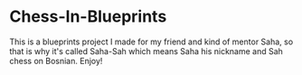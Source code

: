 # Chess-In-Blueprints

This is a blueprints project I made for my friend and kind of mentor Saha, so that is why it's called Saha-Sah which means Saha his nickname and Sah chess on Bosnian. Enjoy!
